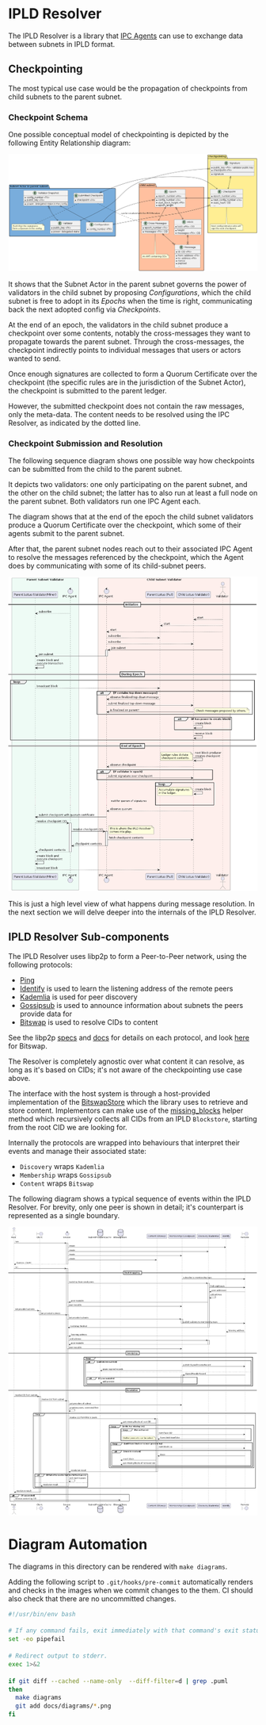 # IPLD Resolver

The IPLD Resolver is a library that [IPC Agents](https://github.com/consensus-shipyard/ipc/) can use to exchange data between subnets in IPLD format.

## Checkpointing

The most typical use case would be the propagation of checkpoints from child subnets to the parent subnet.

### Checkpoint Schema

One possible conceptual model of checkpointing is depicted by the following Entity Relationship diagram:

![Checkpoint Schema](diagrams/checkpoint_schema.png)

It shows that the Subnet Actor in the parent subnet governs the power of validators in the child subnet by proposing _Configurations_, which the child subnet is free to adopt in its _Epochs_ when the time is right, communicating back the next adopted config via _Checkpoints_.

At the end of an epoch, the validators in the child subnet produce a checkpoint over some contents, notably the cross-messages they want to propagate towards the parent subnet. Through the cross-messages, the checkpoint indirectly points to individual messages that users or actors wanted to send.

Once enough signatures are collected to form a Quorum Certificate over the checkpoint (the specific rules are in the jurisdiction of the Subnet Actor), the checkpoint is submitted to the parent ledger.

However, the submitted checkpoint does not contain the raw messages, only the meta-data. The content needs to be resolved using the IPC Resolver, as indicated by the dotted line.

### Checkpoint Submission and Resolution

The following sequence diagram shows one possible way how checkpoints can be submitted from the child to the parent subnet.

It depicts two validators: one only participating on the parent subnet, and the other on the child subnet; the latter has to also run at least a full node on the parent subnet. Both validators run one IPC Agent each.

The diagram shows that at the end of the epoch the child subnet validators produce a Quorum Certificate over the checkpoint, which some of their agents submit to the parent subnet.

After that, the parent subnet nodes reach out to their associated IPC Agent to resolve the messages referenced by the checkpoint, which the Agent does by communicating with some of its child-subnet peers.

![Checkpoint Submission](diagrams/checkpoint_submission.png)

This is just a high level view of what happens during message resolution. In the next section we will delve deeper into the internals of the IPLD Resolver.


## IPLD Resolver Sub-components

The IPLD Resolver uses libp2p to form a Peer-to-Peer network, using the following protocols:
* [Ping](https://github.com/libp2p/rust-libp2p/tree/v0.50.1/protocols/ping)
* [Identify](https://github.com/libp2p/rust-libp2p/tree/v0.50.1/protocols/ping) is used to learn the listening address of the remote peers
* [Kademlia](https://github.com/libp2p/rust-libp2p/tree/v0.50.1/protocols/kad) is used for peer discovery
* [Gossipsub](https://github.com/libp2p/rust-libp2p/tree/v0.50.1/protocols/gossipsub) is used to announce information about subnets the peers provide data for
* [Bitswap](https://github.com/ipfs-rust/libp2p-bitswap) is used to resolve CIDs to content

See the libp2p [specs](https://github.com/libp2p/specs) and [docs](https://docs.libp2p.io/concepts/fundamentals/protocols/) for details on each protocol, and look [here](https://docs.ipfs.tech/concepts/bitswap/) for Bitswap.

The Resolver is completely agnostic over what content it can resolve, as long as it's based on CIDs; it's not aware of the checkpointing use case above.

The interface with the host system is through a host-provided implementation of the [BitswapStore](https://github.com/ipfs-rust/libp2p-bitswap/blob/7dd9cececda3e4a8f6e14c200a4b457159d8db33/src/behaviour.rs#L55) which the library uses to retrieve and store content. Implementors can make use of the [missing_blocks](../src/missing_blocks.rs) helper method which recursively collects all CIDs from an IPLD `Blockstore`, starting from the root CID we are looking for.

Internally the protocols are wrapped into behaviours that interpret their events and manage their associated state:
* `Discovery` wraps `Kademlia`
* `Membership` wraps `Gossipsub`
* `Content` wraps `Bitswap`

The following diagram shows a typical sequence of events within the IPLD Resolver. For brevity, only one peer is shown in detail; it's counterpart is represented as a single boundary.

![IPLD Resolver](diagrams/ipld_resolver.png)

# Diagram Automation

The diagrams in this directory can be rendered with `make diagrams`.

Adding the following script to `.git/hooks/pre-commit` automatically renders and checks in the images when we commit changes to the them. CI should also check that there are no uncommitted changes.

```bash
#!/usr/bin/env bash

# If any command fails, exit immediately with that command's exit status
set -eo pipefail

# Redirect output to stderr.
exec 1>&2

if git diff --cached --name-only  --diff-filter=d | grep .puml
then
  make diagrams
  git add docs/diagrams/*.png
fi
```

